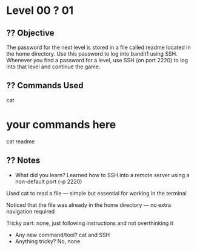 # Level 00 ? 01

## ?? Objective

The password for the next level is stored in a file called readme located in the home directory. Use this password to log into bandit1 using SSH. Whenever you find a password for a level, use SSH (on port 2220) to log into that level and continue the game.

## ?? Commands Used

cat 

# your commands here
 cat readme

## ?? Notes

- What did you learn?
Learned how to SSH into a remote server using a non-default port (-p 2220)

Used cat to read a file — simple but essential for working in the terminal

Noticed that the file was already in the home directory — no extra navigation required

Tricky part: none, just following instructions and not overthinking it
- Any new command/tool?
    cat and SSH 
- Anything tricky?
   No, none 

